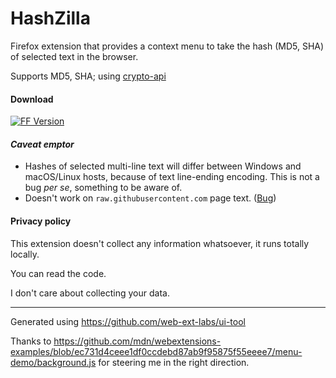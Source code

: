 # HashZilla
Firefox extension that provides a context menu to take the hash (MD5, SHA) of selected text in the browser.

Supports MD5, SHA; using [crypto-api](https://github.com/nf404/crypto-api)

#### Download
[![FF Version](https://img.shields.io/amo/v/hashzilla.svg)](https://addons.mozilla.org/addon/hashzilla/)

#### _Caveat emptor_
  - Hashes of selected multi-line text will differ between Windows and macOS/Linux hosts, because of text line-ending encoding. This is not a bug _per se_, something to be aware of.
  - Doesn't work on `raw.githubusercontent.com` page text. ([Bug](https://bugzilla.mozilla.org/show_bug.cgi?id=1411641))

#### Privacy policy

This extension doesn't collect any information whatsoever, it runs totally locally.

You can read the code.

I don't care about collecting your data.

----

Generated using https://github.com/web-ext-labs/ui-tool

Thanks to https://github.com/mdn/webextensions-examples/blob/ec731d4ceee1df0ccdebd87ab9f95875f55eeee7/menu-demo/background.js
for steering me in the right direction.
